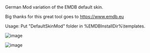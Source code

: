 German Mod variation of the EMDB default skin.

Big thanks for this great tool goes to https://www.emdb.eu

Usage:
Put "DefaultSkinMod" folder in %EMDBInstallDir%\templates.

![image](https://github.com/v1rusnl/EMDB-Default-Skin-Mod/assets/18641204/6dce0da9-3853-429b-969a-7669e559c7dc)


![image](https://github.com/v1rusnl/EMDB-Default-Skin-Mod/assets/18641204/c85ae556-99d3-4848-a1d8-2011441bb440)


